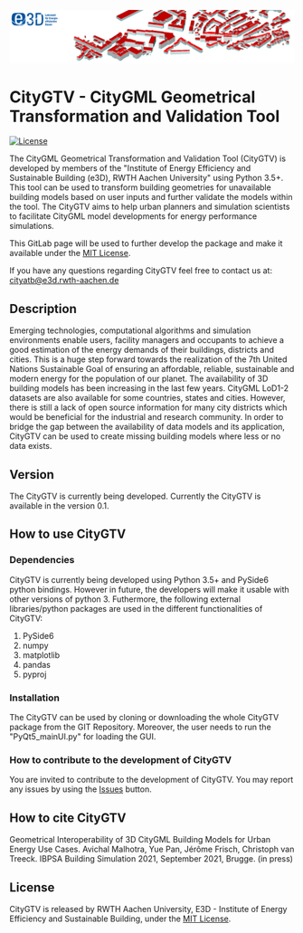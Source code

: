 ![E3D - Institute of Energy Efficiency and Sustainable Building, RWTH Aachen University](./pictures/e3dHeader__1_.png)

# CityGTV - CityGML Geometrical Transformation and Validation Tool 

[![License](http://img.shields.io/:license-mit-blue.svg)](http://doge.mit-license.org)

The CityGML Geometrical Transformation and Validation Tool (CityGTV) is developed by members of the "Institute of Energy Efficiency and Sustainable Building (e3D), RWTH Aachen University" using Python 3.5+.
This tool can be used to transform building geometries for unavailable building models based on user inputs and further validate the models within the tool.
The CityGTV aims to help urban planners and simulation scientists to facilitate CityGML model developments for energy performance simulations.


This GitLab page will be used to further develop the package and make it available under the [MIT License](https://gitlab.e3d.rwth-aachen.de/e3d-software-tools/citygtv/citygtv/-/blob/master/License/LICENSE).

If you have any questions regarding CityGTV feel free to contact us at: [cityatb@e3d.rwth-aachen.de](mailto:cityatb@e3d.rwth-aachen.de)


## Description

Emerging technologies, computational algorithms and simulation environments enable users, facility managers and occupants to achieve a good estimation of the energy demands of their buildings, districts and cities.
This is a huge step forward towards the realization of the 7th United Nations Sustainable Goal of ensuring an affordable, reliable, sustainable and modern energy for the population of our planet.
The availability of 3D building models has been increasing in the last few years. CityGML LoD1-2 datasets are also available for some countries, states and cities. However, there is still a lack of open source information for many city districts which would be beneficial for the industrial and research community. In order to bridge the gap between the availability of data models and its application, CityGTV can be used to create missing building models where less or no data exists. 


## Version

The CityGTV is currently being developed. Currently the CityGTV is available in the version 0.1.


## How to use CityGTV

### Dependencies

CityGTV is currently being developed using Python 3.5+ and PySide6 python bindings. However in future, the developers will make it usable with other versions of python 3. 
Futhermore, the following external libraries/python packages are used in the different functionalities of CityGTV:
1. PySide6
2. numpy
3. matplotlib
4. pandas
5. pyproj

### Installation

The CityGTV can be used by cloning or downloading the whole CityGTV package from the GIT Repository. Moreover, the user needs to run the "PyQt5_mainUI.py" for loading the GUI.  

### How to contribute to the development of CityGTV

You are invited to contribute to the development of CityGTV. You may report any issues by using the [Issues](https://gitlab.e3d.rwth-aachen.de/e3d-software-tools/citygtv/citygtv/-/issues) button.

## How to cite CityGTV

Geometrical Interoperability of 3D CityGML Building Models for Urban Energy Use Cases. Avichal Malhotra, Yue Pan, Jérôme Frisch, Christoph van Treeck. IBPSA Building Simulation 2021, September 2021, Brugge. (in press)

## License

CityGTV is released by RWTH Aachen University, E3D - Institute of Energy Efficiency and Sustainable Building, under the [MIT License](https://gitlab.e3d.rwth-aachen.de/e3d-software-tools/citygtv/citygtv/-/blob/master/License/LICENSE).
